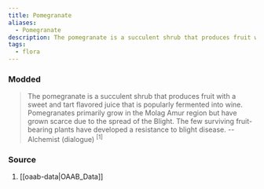```yaml
---
title: Pomegranate
aliases:
  - Pomegranate
description: The pomegranate is a succulent shrub that produces fruit with a sweet and tart flavored juice that is popularly fermented into wine.
tags:
  - flora
---
```

### Modded
> The pomegranate is a succulent shrub that produces fruit with a sweet and tart flavored juice that is popularly fermented into wine. Pomegranates primarily grow in the Molag Amur region but have grown scarce due to the spread of the Blight. The few surviving fruit-bearing plants have developed a resistance to blight disease.
> -- Alchemist (dialogue) <sup>[1]</sup>
### Source
1. [[oaab-data|OAAB_Data]]